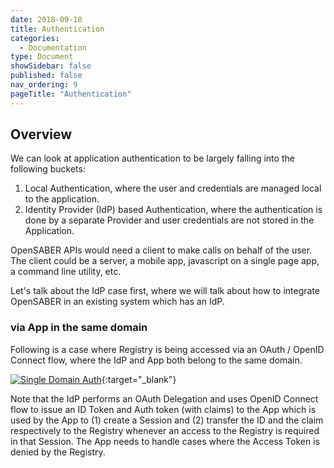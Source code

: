 ```yaml
---
date: 2018-09-10
title: Authentication
categories:
  - Documentation
type: Document
showSidebar: false
published: false
nav_ordering: 9
pageTitle: "Authentication"
---
```

## Overview

We can look at application authentication to be largely falling into the following buckets:
1. Local Authentication, where the user and credentials are managed local to the application.
2. Identity Provider (IdP) based Authentication, where the authentication is done by a separate Provider and user credentials are not stored in the Application.

OpenSABER APIs would need a client to make calls on behalf of the user. The client could be a server, a mobile app, javascript on a single page app, a command line utility, etc.

Let's talk about the IdP case first, where we will talk about how to integrate OpenSABER in an existing system which has an IdP.

### via App in the same domain

Following is a case where Registry is being accessed via an OAuth / OpenID Connect flow, where the IdP and App both belong to the same domain. 

[![Single Domain Auth](/images/AuthorizationFlowSingleDomain.png)](/images/AuthorizationFlowSingleDomain.png){:target="_blank"}

Note that the IdP performs an OAuth Delegation and uses OpenID Connect flow to issue an ID Token and Auth token (with claims) to the App which is used by the App to (1) create a Session and (2) transfer the ID and the claim respectively to the Registry whenever an access to the Registry is required in that Session. The App needs to handle cases where the Access Token is denied by the Registry.


